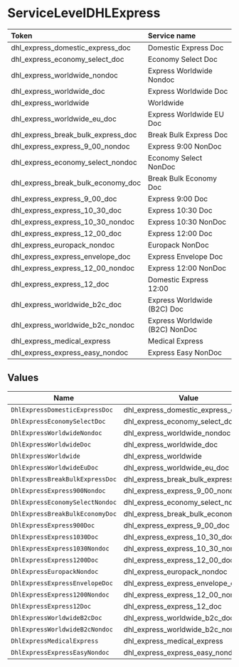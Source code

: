 # ServiceLevelDHLExpress

|Token | Service name|
|:---|:---|
| dhl_express_domestic_express_doc | Domestic Express Doc|
| dhl_express_economy_select_doc | Economy Select Doc|
| dhl_express_worldwide_nondoc | Express Worldwide Nondoc|
| dhl_express_worldwide_doc | Express Worldwide Doc|
| dhl_express_worldwide | Worldwide|
| dhl_express_worldwide_eu_doc | Express Worldwide EU Doc|
| dhl_express_break_bulk_express_doc | Break Bulk Express Doc|
| dhl_express_express_9_00_nondoc | Express 9:00 NonDoc|
| dhl_express_economy_select_nondoc | Economy Select NonDoc|
| dhl_express_break_bulk_economy_doc | Break Bulk Economy Doc|
| dhl_express_express_9_00_doc | Express 9:00 Doc|
| dhl_express_express_10_30_doc | Express 10:30 Doc|
| dhl_express_express_10_30_nondoc | Express 10:30 NonDoc|
| dhl_express_express_12_00_doc | Express 12:00 Doc|
| dhl_express_europack_nondoc | Europack NonDoc|
| dhl_express_express_envelope_doc | Express Envelope Doc|
| dhl_express_express_12_00_nondoc | Express 12:00 NonDoc|
| dhl_express_express_12_doc | Domestic Express 12:00|
| dhl_express_worldwide_b2c_doc | Express Worldwide (B2C) Doc|
| dhl_express_worldwide_b2c_nondoc | Express Worldwide (B2C) NonDoc|
| dhl_express_medical_express | Medical Express|
| dhl_express_express_easy_nondoc | Express Easy NonDoc|



## Values

| Name                               | Value                              |
| ---------------------------------- | ---------------------------------- |
| `DhlExpressDomesticExpressDoc`     | dhl_express_domestic_express_doc   |
| `DhlExpressEconomySelectDoc`       | dhl_express_economy_select_doc     |
| `DhlExpressWorldwideNondoc`        | dhl_express_worldwide_nondoc       |
| `DhlExpressWorldwideDoc`           | dhl_express_worldwide_doc          |
| `DhlExpressWorldwide`              | dhl_express_worldwide              |
| `DhlExpressWorldwideEuDoc`         | dhl_express_worldwide_eu_doc       |
| `DhlExpressBreakBulkExpressDoc`    | dhl_express_break_bulk_express_doc |
| `DhlExpressExpress900Nondoc`       | dhl_express_express_9_00_nondoc    |
| `DhlExpressEconomySelectNondoc`    | dhl_express_economy_select_nondoc  |
| `DhlExpressBreakBulkEconomyDoc`    | dhl_express_break_bulk_economy_doc |
| `DhlExpressExpress900Doc`          | dhl_express_express_9_00_doc       |
| `DhlExpressExpress1030Doc`         | dhl_express_express_10_30_doc      |
| `DhlExpressExpress1030Nondoc`      | dhl_express_express_10_30_nondoc   |
| `DhlExpressExpress1200Doc`         | dhl_express_express_12_00_doc      |
| `DhlExpressEuropackNondoc`         | dhl_express_europack_nondoc        |
| `DhlExpressExpressEnvelopeDoc`     | dhl_express_express_envelope_doc   |
| `DhlExpressExpress1200Nondoc`      | dhl_express_express_12_00_nondoc   |
| `DhlExpressExpress12Doc`           | dhl_express_express_12_doc         |
| `DhlExpressWorldwideB2cDoc`        | dhl_express_worldwide_b2c_doc      |
| `DhlExpressWorldwideB2cNondoc`     | dhl_express_worldwide_b2c_nondoc   |
| `DhlExpressMedicalExpress`         | dhl_express_medical_express        |
| `DhlExpressExpressEasyNondoc`      | dhl_express_express_easy_nondoc    |